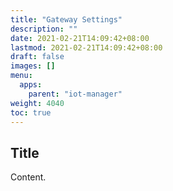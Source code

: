 ```yaml
---
title: "Gateway Settings"
description: ""
date: 2021-02-21T14:09:42+08:00
lastmod: 2021-02-21T14:09:42+08:00
draft: false
images: []
menu:
  apps:
    parent: "iot-manager"
weight: 4040
toc: true
---
```


## Title

Content.
